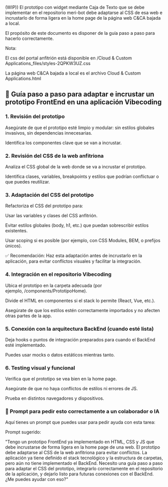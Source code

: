 (WIP))
El prototipo con widget mediante Caja de Texto que se debe implementar en el repositorio meri-bot  debe adaptarse al CSS de esa web e incrustarlo de forma ligera en la home page de la página web C&CA bajada a local.

El propósito de este documento es disponer de la guía paso a paso para hacerlo correctamente.

Nota:

El css del portal anfitrión está disponible en /Cloud & Custom Applications_files/styles-2QPKW3UZ.css

La página web C&CA bajada a local es el archivo Cloud & Custom Applications.html

## 🧭 Guía paso a paso para adaptar e incrustar un prototipo FrontEnd en una aplicación Vibecoding

### 1. Revisión del prototipo

Asegúrate de que el prototipo esté limpio y modular: sin estilos globales invasivos, sin dependencias innecesarias.

Identifica los componentes clave que se van a incrustar.

### 2. Revisión del CSS de la web anfitriona

Analiza el CSS global de la web donde se va a incrustar el prototipo.

Identifica clases, variables, breakpoints y estilos que podrían conflictuar o que puedes reutilizar.

### 3. Adaptación del CSS del prototipo

Refactoriza el CSS del prototipo para:

Usar las variables y clases del CSS anfitrión.

Evitar estilos globales (body, h1, etc.) que puedan sobrescribir estilos existentes.

Usar scoping si es posible (por ejemplo, con CSS Modules, BEM, o prefijos únicos).

✅ Recomendación: Haz esta adaptación antes de incrustarlo en la aplicación, para evitar conflictos visuales y facilitar la integración.

### 4. Integración en el repositorio Vibecoding

Ubica el prototipo en la carpeta adecuada (por ejemplo, /components/PrototipoHome).

Divide el HTML en componentes si el stack lo permite (React, Vue, etc.).

Asegúrate de que los estilos estén correctamente importados y no afecten otras partes de la app.

### 5. Conexión con la arquitectura BackEnd (cuando esté lista)

Deja hooks o puntos de integración preparados para cuando el BackEnd esté implementado.

Puedes usar mocks o datos estáticos mientras tanto.

### 6. Testing visual y funcional

Verifica que el prototipo se vea bien en la home page.

Asegúrate de que no haya conflictos de estilos ni errores de JS.

Prueba en distintos navegadores y dispositivos.

### 🧾 Prompt para pedir esto correctamente a un colaborador o IA

Aquí tienes un prompt que puedes usar para pedir ayuda con esta tarea:

Prompt sugerido:

"Tengo un prototipo FrontEnd ya implementado en HTML, CSS y JS que debe incrustarse de forma ligera en la home page de una web. El prototipo debe adaptarse al CSS de la web anfitriona para evitar conflictos. La aplicación ya tiene definido el stack tecnológico y la estructura de carpetas, pero aún no tiene implementado el BackEnd. Necesito una guía paso a paso para adaptar el CSS del prototipo, integrarlo correctamente en el repositorio de la aplicación, y dejarlo listo para futuras conexiones con el BackEnd. ¿Me puedes ayudar con eso?"
